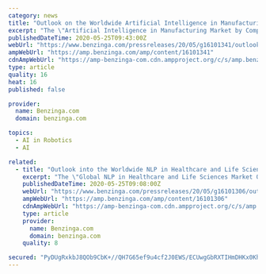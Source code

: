 ```yaml
---
category: news
title: "Outlook on the Worldwide Artificial Intelligence in Manufacturing Industry to 2027 - Rising Demand of AI-Based Applications Presents Opportunities"
excerpt: "The \"Artificial Intelligence in Manufacturing Market by Component, Technology (ML, Computer Vision, NLP), Application"
publishedDateTime: 2020-05-25T09:43:00Z
webUrl: "https://www.benzinga.com/pressreleases/20/05/g16101341/outlook-on-the-worldwide-artificial-intelligence-in-manufacturing-industry-to-2027-rising-demand-o"
ampWebUrl: "https://amp.benzinga.com/amp/content/16101341"
cdnAmpWebUrl: "https://amp-benzinga-com.cdn.ampproject.org/c/s/amp.benzinga.com/amp/content/16101341"
type: article
quality: 16
heat: 16
published: false

provider:
  name: Benzinga.com
  domain: benzinga.com

topics:
  - AI in Robotics
  - AI

related:
  - title: "Outlook into the Worldwide NLP in Healthcare and Life Sciences Industry to 2027 - Growing Trend of Digitalization Presents Opportunities"
    excerpt: "The \"Global NLP in Healthcare and Life Sciences Market Outlook 2027\" report has been added to ResearchAndMarkets.com's offering. Natural language processing (NLP) is a technology which helps machines in understanding both written and spoken human language by analyzing human to computer collaboration."
    publishedDateTime: 2020-05-25T09:08:00Z
    webUrl: "https://www.benzinga.com/pressreleases/20/05/g16101306/outlook-into-the-worldwide-nlp-in-healthcare-and-life-sciences-industry-to-2027-growing-trend-of-d"
    ampWebUrl: "https://amp.benzinga.com/amp/content/16101306"
    cdnAmpWebUrl: "https://amp-benzinga-com.cdn.ampproject.org/c/s/amp.benzinga.com/amp/content/16101306"
    type: article
    provider:
      name: Benzinga.com
      domain: benzinga.com
    quality: 8

secured: "PyDUgRxkbJ8QOb9CbK+//QH7G65ef9u4cf2J0EWS/ECUwgGbRXTIHmDHKx0KhPCW3ztsIBkYAoiHEhxKeCqQaSrzaiZhdbJJ5uSFMvWuO9PnhFvwGI/ws0tSP2009TzefPuUoOhByOObHohuwAeAc3HCLInQQxrYEmbZ2w+fVW/et2pk7I6puM6m50vaaHekkLgipo1qhDJoSOoItSd0E9AysaxK2y0r95YOkw00E4dOzIpIXDJMiCwQbXv0RSsMwVpxhR2dj4to4+aXscwCXvl3Uap88MgQVSA3g0Tk7fpSeTRsYPsljmt9e2PJvp+9;WUrLNjOJ07Kn5DpqWR2nuA=="
---
```


